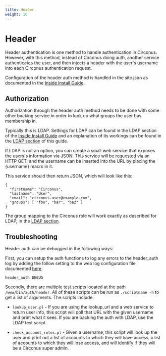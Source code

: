 ```yaml
---
title: Header
weight: 10
---
```


# Header

Header authentication is one method to handle authentication in Circonus. However, with this method, instead of Circonus doing auth, another service authenticates the user, and then injects a header with the user's username into each Circonus authentication request.

Configuration of the header auth method is handled in the site.json as documented in the [Inside Install Guide](/circonus/on-premises/installation/installation/#header).

## Authorization

Authorization through the header auth method needs to be done with some other backing service in order to look up what groups the user has membership in.

Typically this is LDAP. Settings for LDAP can be found in the LDAP section of the [Inside Install Guide](/circonus/on-premises/installation/installation/#LDAP) and an explanation of its workings can be found in the [LDAP section](/circonus/on-premises/authentication/ldap/) of this guide.

If LDAP is not an option, you can create a small web service that exposes the users's information via JSON.  This service will be requested via an HTTP GET, and the username can be inserted into the URL by placing the {username} macro in it.

This service should then return JSON, which will look like this:
```
{
  "firstname": "Circonus",
  "lastname": "User",
  "email": "circonus.user@example.com",
  "groups": [ "foo", "bar", "baz" ]
}
```

The group mapping to the Circonus role will work exactly as described for LDAP, in the  [LDAP section](/circonus/on-premises/authentication/ldap).

## Troubleshooting

Header auth can be debugged in the following ways:

First, you can setup the auth functions to log any errors to the header_auth log by adding the follow setting to the web log configuration file documented [here](/circonus/on-premises/web-logs):
```
header_auth DEBUG
```

Secondly, there are multiple test scripts located at the path `/www/bin/auth/header`. All of these scripts can be run as `./scriptname -h` to get a list of arguments. The scripts include:

 * `lookup_user.pl` - If you are using the lookup_url and a web service to return user info, this script will poll that URL with the given username and print what it sees. If you are backing the auth with LDAP, use the LDAP test script.

 * `check_account_roles.pl` - Given a username, this script will look up the user and print out a list of accounts to which they will have access, a list of accounts to which they will lose access, and will identify if they will be a Circonus super admin.
